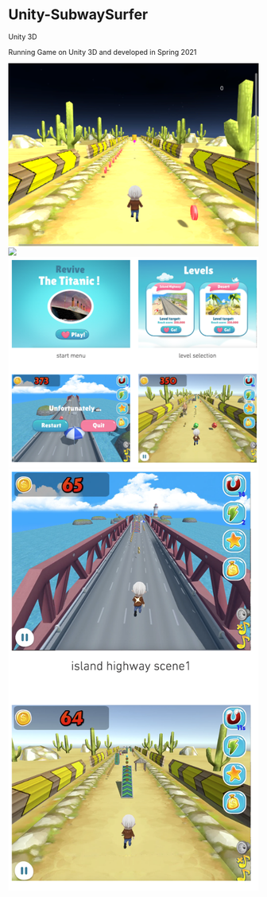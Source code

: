 # Unity-SubwaySurfer
Unity 3D

Running Game on Unity 3D and developed in Spring 2021

<img src="img/img1.png" width="600">
<img src="img/img2.png" width="600">
<img src="img/img3.png" width="600">
<img src="img/img4.png" width="600">
